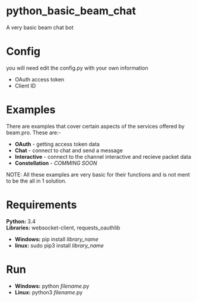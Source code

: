 # python_basic_beam_chat
A very basic beam chat bot

# Config
you will need edit the config.py with your own information
* OAuth access token 
* Client ID

# Examples
There are examples that cover certain aspects of the services offered by beam.pro. These are:-

* **OAuth** - getting access token data
* **Chat** - connect to chat and send a message
* **Interactive** - connect to the channel interactive and recieve packet data
* **Constellation** - *COMMING SOON*

NOTE: All these examples are very basic for their functions and is not ment to be the all in 1 solution.

# Requirements

**Python:** 3.4  
**Libraries:** websocket-client, requests_oauthlib
  * **Windows:** pip install *library_name*
  * **linux:** sudo pip3 install *library_name*
  
# Run
* **Windows:** python *filename*.py
* **Linux:** python3 *filename*.py
